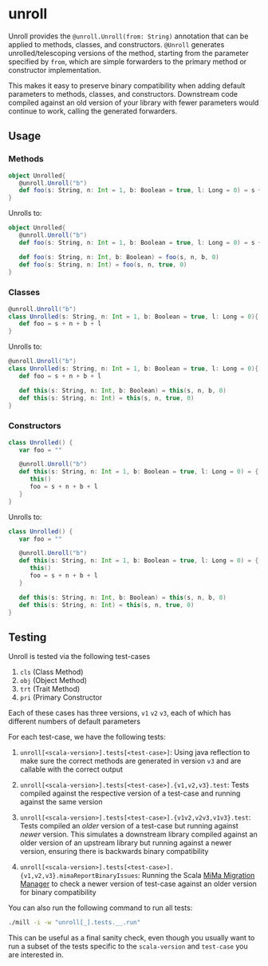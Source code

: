 # unroll


Unroll provides the `@unroll.Unroll(from: String)` annotation that can be applied
to methods, classes, and constructors. `@Unroll` generates unrolled/telescoping
versions of the method, starting from the parameter specified by `from`, which
are simple forwarders to the primary method or constructor implementation. 

This makes it easy to preserve binary compatibility when adding default parameters
to methods, classes, and constructors. Downstream code compiled against an old
version of your library with fewer parameters would continue to work, calling the
generated forwarders.

## Usage

### Methods

```scala
object Unrolled{
   @unroll.Unroll("b")
   def foo(s: String, n: Int = 1, b: Boolean = true, l: Long = 0) = s + n + b + l
}
```

Unrolls to:

```scala
object Unrolled{
   @unroll.Unroll("b")
   def foo(s: String, n: Int = 1, b: Boolean = true, l: Long = 0) = s + n + b + l

   def foo(s: String, n: Int, b: Boolean) = foo(s, n, b, 0)
   def foo(s: String, n: Int) = foo(s, n, true, 0)
}
````
### Classes

```scala
@unroll.Unroll("b")
class Unrolled(s: String, n: Int = 1, b: Boolean = true, l: Long = 0){
   def foo = s + n + b + l
}
```

Unrolls to:

```scala
@unroll.Unroll("b")
class Unrolled(s: String, n: Int = 1, b: Boolean = true, l: Long = 0){
   def foo = s + n + b + l

   def this(s: String, n: Int, b: Boolean) = this(s, n, b, 0)
   def this(s: String, n: Int) = this(s, n, true, 0)
}
```

### Constructors

```scala
class Unrolled() {
   var foo = ""

   @unroll.Unroll("b")
   def this(s: String, n: Int = 1, b: Boolean = true, l: Long = 0) = {
      this()
      foo = s + n + b + l
   }
}
```

Unrolls to:

```scala
class Unrolled() {
   var foo = ""

   @unroll.Unroll("b")
   def this(s: String, n: Int = 1, b: Boolean = true, l: Long = 0) = {
      this()
      foo = s + n + b + l
   }

   def this(s: String, n: Int, b: Boolean) = this(s, n, b, 0)
   def this(s: String, n: Int) = this(s, n, true, 0)
}
```

## Testing

Unroll is tested via the following test-cases

1. `cls` (Class Method)
2. `obj` (Object Method)
3. `trt` (Trait Method)
4. `pri` (Primary Constructor

Each of these cases has three versions, `v1` `v2` `v3`, each of which has 
different numbers of default parameters

For each test-case, we have the following tests:

1. `unroll[<scala-version>].tests[<test-case>]`: Using java reflection to make
   sure the correct methods are generated in version `v3` and are callable with the
   correct output

2. `unroll[<scala-version>].tests[<test-case>].{v1,v2,v3}.test`: Tests compiled against
   the respective version of a test-case and running against the same version

3. `unroll[<scala-version>].tests[<test-case>].{v1v2,v2v3,v1v3}.test`: Tests compiled
   an *older* version of a test-case but running against *newer* version. This simulates
   a downstream library compiled against an older version of an upstream library but
   running against a newer version, ensuring there is backwards binary compatibility

4. `unroll[<scala-version>].tests[<test-case>].{v1,v2,v3}.mimaReportBinaryIssues`: Running
   the Scala [MiMa Migration Manager](https://github.com/lightbend/mima) to check a newer
   version of test-case against an older version for binary compatibility

You can also run the following command to run all tests:

```bash
./mill -i -w "unroll[_].tests.__.run"         
```

This can be useful as a final sanity check, even though you usually want to run
a subset of the tests specific to the `scala-version` and `test-case` you are 
interested in.
